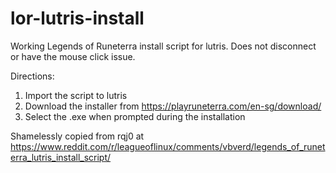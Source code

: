 # lor-lutris-install
Working Legends of Runeterra install script for lutris.
Does not disconnect or have the mouse click issue.

Directions:
1) Import the script to lutris
2) Download the installer from https://playruneterra.com/en-sg/download/
3) Select the .exe when prompted during the installation



Shamelessly copied from rqj0 at https://www.reddit.com/r/leagueoflinux/comments/vbverd/legends_of_runeterra_lutris_install_script/
